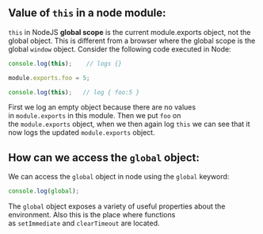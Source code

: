 ## Value of `this` in a node module:

`this` in NodeJS **global scope** is the current module.exports object, not the global object. This is different from a browser where the global scope is the global `window` object. Consider the following code executed in Node:

```javascript
console.log(this);    // logs {}

module.exports.foo = 5;

console.log(this);   // log { foo:5 }
```

First we log an empty object because there are no values in `module.exports` in this module. Then we put `foo` on the `module.exports` object, when we then again log `this` we can see that it now logs the updated `module.exports` object.

## How can we access the `global` object:

We can access the `global` object in node using the `global` keyword:

```javascript
console.log(global);
```

The `global` object exposes a variety of useful properties about the environment. Also this is the place where functions as `setImmediate` and `clearTimeout` are located.